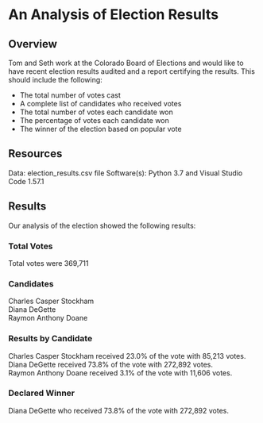 # An Analysis of Election Results
## Overview
Tom and Seth work at the Colorado Board of Elections and would like to have recent election results audited and a report certifying the results.  This should include the following:
* The total number of votes cast
* A complete list of candidates who received votes
* The total number of votes each candidate won
* The percentage of votes each candidate won
* The winner of the election based on popular vote
## Resources
Data:  election_results.csv file 
Software(s):  Python 3.7 and Visual Studio Code 1.57.1
## Results
Our analysis of the election showed the following results:
### Total Votes
Total votes were 369,711
### Candidates
Charles Casper Stockham <br/>
Diana DeGette <br/>
Raymon Anthony Doane <br/>
### Results by Candidate
Charles Casper Stockham received 23.0% of the vote with 85,213 votes. <br/>
Diana DeGette received 73.8% of the vote with 272,892 votes. <br/>
Raymon Anthony Doane received 3.1% of the vote with 11,606 votes. <br/>
### Declared Winner
Diana DeGette who received 73.8% of the vote with 272,892 votes.
